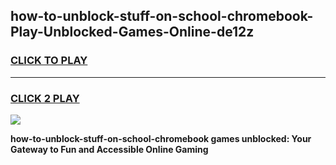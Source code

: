 
## how-to-unblock-stuff-on-school-chromebook-Play-Unblocked-Games-Online-de12z
<h3>
<a href="https://premium76.site?title=how-to-unblock-stuff-on-school-chromebook&ref=25A">CLICK TO PLAY</a></h3>
<hr>

<h3>
<a href="https://premium76.site?title=how-to-unblock-stuff-on-school-chromebook&ref=25A">CLICK 2 PLAY</a>
  
</h3>

<a href="https://premium76.site?title=how-to-unblock-stuff-on-school-chromebook&ref=25A"><img src="https://clearcache.store/games.png"></a>


**how-to-unblock-stuff-on-school-chromebook games unblocked: Your Gateway to Fun and Accessible Online Gaming**
